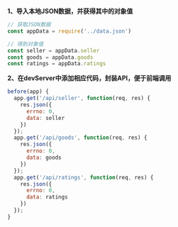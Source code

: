 **1、导入本地JSON数据，并获得其中的对象值**

```javascript
// 获取JSON数据
const appData = require('../data.json')

// 得到对象值
const seller = appData.seller
const goods = appData.goods
const ratings = appData.ratings
```

**2、在devServer中添加相应代码，封装API，便于前端调用**

```javascript
before(app) {
  app.get('/api/seller', function(req, res) {
    res.json({
      errno: 0,
      data: seller
    })
  });
  app.get('/api/goods', function(req, res) {
    res.json({
      errno: 0,
      data: goods
    })
  });
  app.get('/api/ratings', function(req, res) {
    res.json({
      errno: 0,
      data: ratings
    })
  });
}
```

